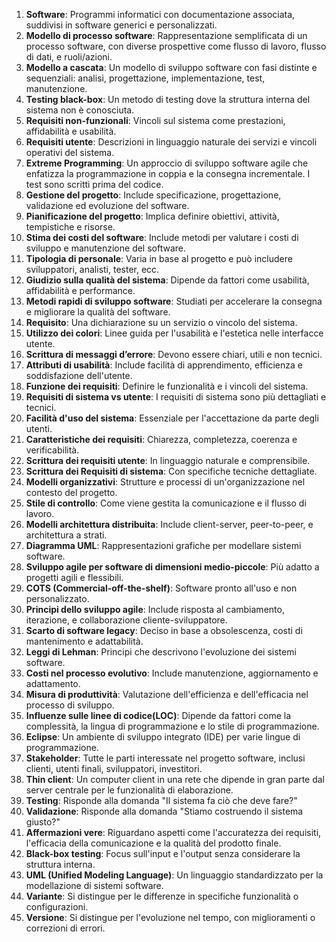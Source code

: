 1. **Software**: Programmi informatici con documentazione associata, suddivisi in software generici e personalizzati.
2. **Modello di processo software**: Rappresentazione semplificata di un processo software, con diverse prospettive come flusso di lavoro, flusso di dati, e ruoli/azioni.
3. **Modello a cascata**: Un modello di sviluppo software con fasi distinte e sequenziali: analisi, progettazione, implementazione, test, manutenzione.
4. **Testing black-box**: Un metodo di testing dove la struttura interna del sistema non è conosciuta.
5. **Requisiti non-funzionali**: Vincoli sul sistema come prestazioni, affidabilità e usabilità.
6. **Requisiti utente**: Descrizioni in linguaggio naturale dei servizi e vincoli operativi del sistema.
7. **Extreme Programming**: Un approccio di sviluppo software agile che enfatizza la programmazione in coppia e la consegna incrementale. I test sono scritti prima del codice.
8. **Gestione del progetto**: Include specificazione, progettazione, validazione ed evoluzione del software.
9. **Pianificazione del progetto**: Implica definire obiettivi, attività, tempistiche e risorse.
10. **Stima dei costi del software**: Include metodi per valutare i costi di sviluppo e manutenzione del software.
11. **Tipologia di personale**: Varia in base al progetto e può includere sviluppatori, analisti, tester, ecc.
12. **Giudizio sulla qualità del sistema**: Dipende da fattori come usabilità, affidabilità e performance.
13. **Metodi rapidi di sviluppo software**: Studiati per accelerare la consegna e migliorare la qualità del software.
14. **Requisito**: Una dichiarazione su un servizio o vincolo del sistema.
15. **Utilizzo dei colori**: Linee guida per l'usabilità e l'estetica nelle interfacce utente.
16. **Scrittura di messaggi d’errore**: Devono essere chiari, utili e non tecnici.
17. **Attributi di usabilità**: Include facilità di apprendimento, efficienza e soddisfazione dell'utente.
18. **Funzione dei requisiti**: Definire le funzionalità e i vincoli del sistema.
19. **Requisiti di sistema vs utente**: I requisiti di sistema sono più dettagliati e tecnici.
20. **Facilità d'uso del sistema**: Essenziale per l'accettazione da parte degli utenti.
21. **Caratteristiche dei requisiti**: Chiarezza, completezza, coerenza e verificabilità.
22. **Scrittura dei requisiti utente**: In linguaggio naturale e comprensibile.
23. **Scrittura dei Requisiti di sistema**: Con specifiche tecniche dettagliate.
24. **Modelli organizzativi**: Strutture e processi di un'organizzazione nel contesto del progetto.
25. **Stile di controllo**: Come viene gestita la comunicazione e il flusso di lavoro.
26. **Modelli architettura distribuita**: Include client-server, peer-to-peer, e architettura a strati.
27. **Diagramma UML**: Rappresentazioni grafiche per modellare sistemi software.
28. **Sviluppo agile per software di dimensioni medio-piccole**: Più adatto a progetti agili e flessibili.
29. **COTS (Commercial-off-the-shelf)**: Software pronto all'uso e non personalizzato.
30. **Principi dello sviluppo agile**: Include risposta al cambiamento, iterazione, e collaborazione cliente-sviluppatore.
31. **Scarto di software legacy**: Deciso in base a obsolescenza, costi di mantenimento e adattabilità.
32. **Leggi di Lehman**: Principi che descrivono l'evoluzione dei sistemi software.
33. **Costi nel processo evolutivo**: Include manutenzione, aggiornamento e adattamento.
34. **Misura di produttività**: Valutazione dell'efficienza e dell'efficacia nel processo di sviluppo.
35. **Influenze sulle linee di codice(LOC)**: Dipende da fattori come la complessità, la lingua di programmazione e lo stile di programmazione.
36. **Eclipse**: Un ambiente di sviluppo integrato (IDE) per varie lingue di programmazione.
37. **Stakeholder**: Tutte le parti interessate nel progetto software, inclusi clienti, utenti finali, sviluppatori, investitori.
38. **Thin client**: Un computer client in una rete che dipende in gran parte dal server centrale per le funzionalità di elaborazione.
39. **Testing**: Risponde alla domanda "Il sistema fa ciò che deve fare?"
40. **Validazione**: Risponde alla domanda "Stiamo costruendo il sistema giusto?"
41. **Affermazioni vere**: Riguardano aspetti come l'accuratezza dei requisiti, l'efficacia della comunicazione e la qualità del prodotto finale.
42. **Black-box testing**: Focus sull'input e l'output senza considerare la struttura interna.
43. **UML (Unified Modeling Language)**: Un linguaggio standardizzato per la modellazione di sistemi software.
44. **Variante**: Si distingue per le differenze in specifiche funzionalità o configurazioni.
45. **Versione**: Si distingue per l'evoluzione nel tempo, con miglioramenti o correzioni di errori.